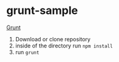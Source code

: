 grunt-sample
============

[Grunt](http://gruntjs.com/)

1. Download or clone repository  
2. inside of the directory run `npm install`  
3. run `grunt`  